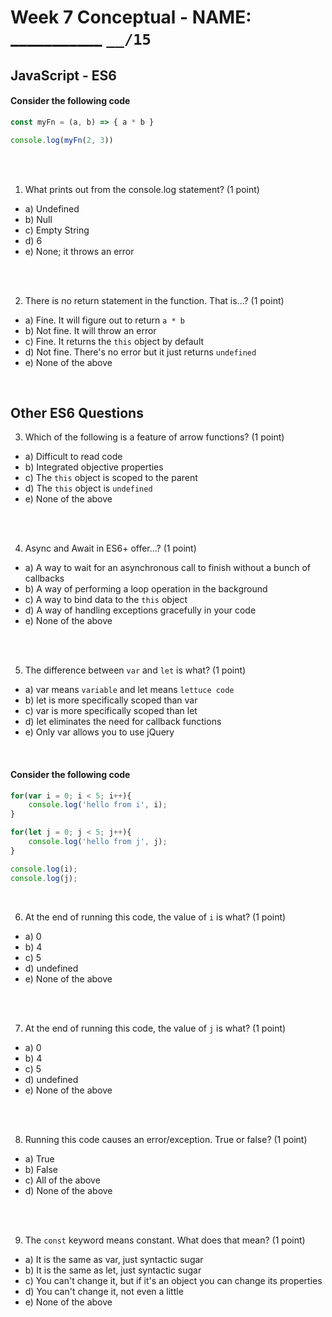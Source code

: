 # Week 7 Conceptual - NAME: ___________  `__/15`

## JavaScript - ES6

#### Consider the following code

```javascript
const myFn = (a, b) => { a * b }

console.log(myFn(2, 3))
```

<br><br>

1. What prints out from the console.log statement? (1 point)

* a) Undefined
* b) Null
* c) Empty String
* d) 6
* e) None; it throws an error 

<br><br>

2. There is no return statement in the function. That is...? (1 point)

* a) Fine. It will figure out to return `a * b`
* b) Not fine. It will throw an error
* c) Fine. It returns the `this` object by default
* d) Not fine. There's no error but it just returns `undefined`
* e) None of the above

<br>

## Other ES6 Questions

3. Which of the following is a feature of arrow functions? (1 point)

* a) Difficult to read code
* b) Integrated objective properties
* c) The `this` object is scoped to the parent
* d) The `this` object is `undefined`
* e) None of the above

<br><br>

4. Async and Await in ES6+ offer...? (1 point)

* a) A way to wait for an asynchronous call to finish without a bunch of callbacks
* b) A way of performing a loop operation in the background
* c) A way to bind data to the `this` object
* d) A way of handling exceptions gracefully in your code
* e) None of the above

<br><br>

5. The difference between `var` and `let` is what? (1 point)

* a) var means `variable` and let means `lettuce code`
* b) let is more specifically scoped than var
* c) var is more specifically scoped than let
* d) let eliminates the need for callback functions
* e) Only var allows you to use jQuery

<br>

#### Consider the following code

```javascript
for(var i = 0; i < 5; i++){
    console.log('hello from i', i);
}

for(let j = 0; j < 5; j++){
    console.log('hello from j', j);
}

console.log(i);
console.log(j);
```

<br>

6. At the end of running this code, the value of `i` is what? (1 point)

* a) 0
* b) 4
* c) 5
* d) undefined
* e) None of the above

<br><br>

7. At the end of running this code, the value of `j` is what? (1 point)

* a) 0
* b) 4
* c) 5
* d) undefined
* e) None of the above

<br><br>

8. Running this code causes an error/exception. True or false? (1 point)

* a) True
* b) False
* c) All of the above
* d) None of the above

<br><br>

9. The `const` keyword means constant. What does that mean? (1 point)

* a) It is the same as var, just syntactic sugar
* b) It is the same as let, just syntactic sugar
* c) You can't change it, but if it's an object you can change its properties
* d) You can't change it, not even a little
* e) None of the above


